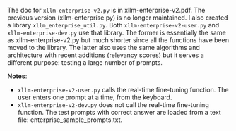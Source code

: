 The doc for <code>xllm-enterprise-v2.py</code> is in xllm-enterprise-v2.pdf. The previous version (xllm-enterprise.py) is no longer maintained. I also created a library <code>xllm_enterprise_util.py</code>. Both <code>xllm-enterprise-v2-user.py</code> and <code>xllm-enterprise-dev.py</code> use that library. The former is essentially the same as xllm-enterprise-v2.py but much shorter since all the functions have been moved to the library. The latter also uses the same algorithms and architecture with recent additions (relevancy scores) but it serves a different purpose: testing a large number of prompts.

<b>Notes</b>:

<ul>
<li>
  <code>xllm-enterprise-v2-user.py</code> calls the real-time fine-tuning function. The user enters one prompt at a time, from the keyboard.
</li>
  <li>
    <code>xllm-enterprise-v2-dev.py</code> does not call the real-time fine-tuning function. The test prompts with correct answer are loaded from a text file: enterprise_sample_prompts.txt.
  </li>
</ul>
